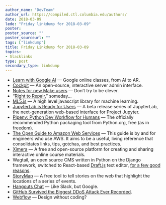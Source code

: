 ```yaml
---
author_name: "DevTeam"
author_url: https://compiled.ctl.columbia.edu/authors/
date: 2018-03-09
lede: "Friday linkdump for 2018-03-09"
poster: 
poster_source: ""
poster_sourceurl: ""
tags: ["linkdump"]
title: Friday Linkdump for 2018-03-09
topics:
- Slacklinks
type: post
secondary_type: linkdump
---
```


* [Learn with Google AI](https://ai.google/education#?modal_active=none)
— Google online classes, from AI to AR.
* [Cockpit](http://cockpit-project.org)
— An open-source, interactive server admin interface.
* [Notes for new Make users](http://gromnitsky.users.sourceforge.net/articles/notes-for-new-make-users/)
— Don’t try to be clever.
* “[Right to Repair](https://a13.asmdc.org/press-releases/20180307-eggman-introduces-legislation-create-right-repair-electronics),” someday...
* [ML5.js](https://ml5js.github.io/)
— A high level javascript library for machine learning.
* [JupyterLab is Ready for Users](https://blog.jupyter.org/jupyterlab-is-ready-for-users-5a6f039b8906)
— A beta release series of JupyterLab, the next-generation web-based interface for Project Jupyter.
* [Pipenv: Python Dev Workflow for Humans](http://pipenv.readthedocs.io/en/latest/)
— The officially recommended Python packaging tool from Python.org, free (as in freedom).
* [The Open Guide to Amazon Web Services](https://github.com/open-guides/og-aws)
— This guide is by and for engineers who use AWS. It aims to be a useful, living reference that consolidates links, tips, gotchas, and best practices.
* [Ximera](https://ximera.osu.edu/)
— A free and open-source platform for creating and sharing interactive online course materials.
* Wagtail, an open source CMS written in Python on the Django framework, 
switched to React-based [Draft.js](https://draftjs.org) text editor, [for a few good reasons](https://wagtail.io/blog/why-wagtail-new-editor-is-built-with-draft-js/).
* [StoryMap](https://storymap.knightlab.com)
— A free tool to tell stories on the web that highlight the locations of a series of events.
* [Hangouts Chat](https://gsuite.google.com/products/chat/)
— Like Slack, but Google.
* [GitHub Survived the Biggest DDoS Attack Ever Recorded](https://www.wired.com/story/github-ddos-memcached/).
* [Webflow](https://webflow.com/)
— Design without coding?
